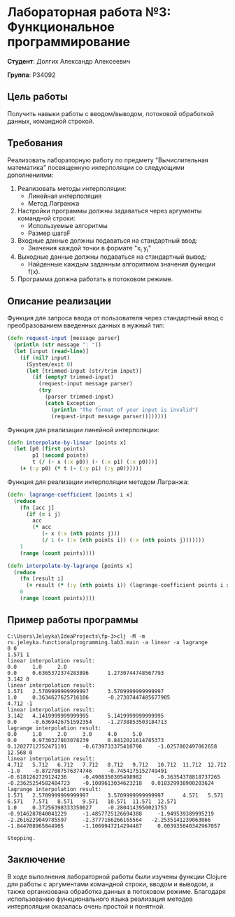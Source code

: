 # Лабораторная работа №3: Функциональное программирование

**Студент**: Долгих Александр Алексеевич

**Группа**: P34092

## Цель работы

Получить навыки работы с вводом/выводом, потоковой обработкой данных, командной строкой.

## Требования

Реализовать лабораторную работу по предмету "Вычислительная математика" посвященную интерполяции со следующими
дополнениями:

1. Реализовать методы интерполяции:
    * Линейная интерполяция
    * Метод Лагранжа
2. Настройки программы должны задаваться через аргументы командной строки:
    * Используемые алгоритмы
    * Размер шагаF
3. Входные данные должны подаваться на стандартный ввод:
    * Значения каждой точки в формате "x<sub>i</sub> y<sub>i</sub>"
4. Выходные данные должны подаваться на стандартный вывод:
    * Найденные каждым заданным алгоритмом значения функции f(x).
5. Программа должна работать в потоковом режиме.

## Описание реализации

Функция для запроса ввода от пользователя через стандартный ввод с преобразованием введенных данных в нужный тип:

```clojure
(defn request-input [message parser]
  (println (str message ": "))
  (let [input (read-line)]
    (if (nil? input)
      (System/exit 0)
      (let [trimmed-input (str/trim input)]
        (if (empty? trimmed-input)
          (request-input message parser)
          (try
            (parser trimmed-input)
            (catch Exception _
              (println "The format of your input is invalid")
              (request-input message parser))))))))
```

Функция для реализации линейной интерполяции:

```clojure
(defn interpolate-by-linear [points x]
  (let [p0 (first points)
        p1 (second points)
        t (/ (- x (:x p0)) (- (:x p1) (:x p0)))]
    (+ (:y p0) (* t (- (:y p1) (:y p0))))))
```

Функция для реализации интерполяции методом Лагранжа:

```clojure
(defn- lagrange-coefficient [points i x]
  (reduce
    (fn [acc j]
      (if (= i j)
        acc
        (* acc
           (- x (:x (nth points j)))
           (/ 1 (- (:x (nth points i)) (:x (nth points j)))))))
    1
    (range (count points))))

(defn interpolate-by-lagrange [points x]
  (reduce
    (fn [result i]
      (+ result (* (:y (nth points i)) (lagrange-coefficient points i x))))
    0
    (range (count points))))
```

## Пример работы программы

```
C:\Users\Jeleyka\IdeaProjects\fp-3>clj -M -m ru.jeleyka.functionalprogramming.lab3.main -a linear -a lagrange
0 0
1.571 1
linear interpolation result:
0.0     1.0     2.0
0.0     0.6365372374283896      1.2730744748567793
3.142 0
linear interpolation result:
1.571   2.5709999999999997      3.5709999999999997
1.0     0.3634627625716106      -0.27307447485677905
4.712 -1
linear interpolation result:
3.142   4.1419999999999995      5.1419999999999995
0.0     -0.6369426751592354     -1.2738853503184713
lagrange interpolation result:
0.0     1.0     2.0     3.0     4.0     5.0
0.0     0.9730327803078239      0.8412021614785373      0.12027712752471191     -0.6739733375410798     -1.0257802497062658
12.568 0
linear interpolation result:
4.712   5.712   6.712   7.712   8.712   9.712   10.712  11.712  12.712
-1.0    -0.8727087576374746     -0.7454175152749491     -0.6181262729124236     -0.4908350305498982     -0.36354378818737265    -0.23625254582484723    -0.1089613034623218   0.018329938900203624
lagrange interpolation result:
1.571   2.5709999999999997      3.5709999999999997      4.571   5.571   6.571   7.571   8.571   9.571   10.571  11.571  12.571
1.0     0.37256398333350027     -0.2804143950021753     -0.9146287040041229     -1.4857725126694388     -1.949539389995219      -2.2616229049785597     -2.3777166266165564   -2.2535141239063066     -1.844708965844905      -1.1069947214294487     0.003935040342967057

Stopping.
```

## Заключение

В ходе выполнения лабораторной работы были изучены функции Clojure для работы с аргументами командной строки, вводом и
выводом, а также
организована обработка данных в потоковом режиме. Благодаря использованию функционального языка реализация методов
интерполяции оказалась очень простой и понятной.